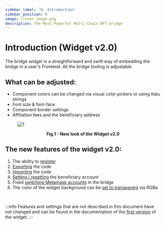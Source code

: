 ```yaml
---
sidebar_label: '0. Introduction'
sidebar_position: 0
image: /cover-image.png
description: The Most Powerful Multi-Chain NFT bridge
---
```


# Introduction (Widget v2.0)

The bridge widget is a straightforward and swift way of embedding the bridge in a user's Frontend.
All the bridge tooling is adjustable. 

## What can be adjusted:
* Component colors can be changed via visual color pickers or using `RGBa` strings
* Font size & font-face
* Component border settings
* Affiliation fees and the beneficiary address

<figure>

![1](/img/widget2/1.png)

<figcaption align="center"><b>Fig.1 -  New look of the Widget v2.0</b></figcaption>

 </figure>

## The new features of the widget v2.0:
1. The ability to [register](registration)
2. [Exporting](Exporting) the code
3. [Importing](Importing) the code
4. [Setting / resetting](setting_account) the beneficiary account
5. Fixed [switching Metamask accounts](Switching_accounts) in the bridge
6. The color of the widget background can be [set to transparent](Transparent_bg) via RGBa

<br/>

:::info
Features and settings that are not described in this document have not changed and can be found in the documentation of the [first version](../Widget/introduction.mdx) of the widget.
:::